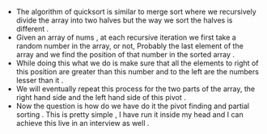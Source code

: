 
- The algorithm of quicksort is similar to merge sort where we recursively divide the array into two halves but the way we sort the halves is different . 
- Given an array of nums , at each recursive iteration we first take a random number in the array, or not, Probably the last element of the array and we find the position of that number in the sorted array .
- While doing this what we do is make sure that all the elements to right of this position are greater than this number and to the left are the numbers lesser than it . 
- We will eventually repeat this process for the two parts of the array, the right hand side and the left hand side of this pivot . 
- Now the question is how do we have do it the pivot finding and partial sorting . This is pretty simple , I have run it inside my head and I can achieve this live in an interview as well . 


